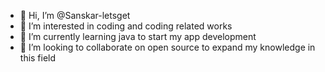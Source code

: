 - 👋 Hi, I’m @Sanskar-letsget
- 👀 I’m interested in coding and coding related works
- 🌱 I’m currently learning java to start my app development
- 💞️ I’m looking to collaborate on open source to expand my knowledge in this field


<!---
Sanskar-letsget/Sanskar-letsget is a ✨ special ✨ repository because its `README.md` (this file) appears on your GitHub profile.
You can click the Preview link to take a look at your changes.
--->
